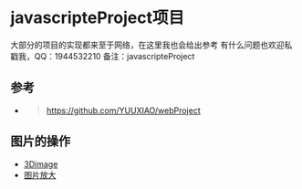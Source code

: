 # javascripteProject项目
大部分的项目的实现都来至于网络，在这里我也会给出参考
有什么问题也欢迎私戳我，QQ：1944532210 备注：javascripteProject
## 参考
- >https://github.com/YUUXIAO/webProject

## 图片的操作
- [3Dimage](https://zpliu1126.github.io/javascripteProject/image/3Dimage/)
- [图片放大](https://zpliu1126.github.io/javascripteProject/image/album/)


